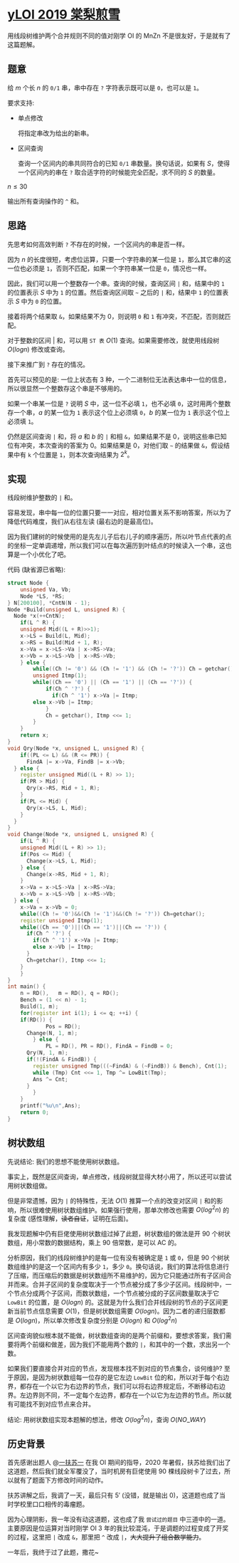 # [yLOI 2019 棠梨煎雪](https://www.luogu.com.cn/problem/P5522)

用线段树维护两个合并规则不同的值对刚学 OI 的 MnZn 不是很友好，于是就有了这篇题解。

## 题意

给 $m$ 个长 $n$ 的 `0/1` 串，串中存在 `?` 字符表示既可以是 `0`，也可以是 `1`。

要求支持:

- 单点修改

  将指定串改为给出的新串。

- 区间查询

  查询一个区间内的串共同符合的已知 `0/1` 串数量。换句话说，如果有 $S$，使得一个区间内的串在 `?` 取合适字符的时候能完全匹配，求不同的 $S$ 的数量。

$n \leq 30$

输出所有查询操作的 `^` 和。

## 思路

先思考如何高效判断 `?` 不存在的时候，一个区间内的串是否一样。

因为 $n$ 的长度很短，考虑位运算，只要一个字符串的某一位是 `1`，那么其它串的这一位也必须是 `1`，否则不匹配，如果一个字符串某一位是 `0`，情况也一样。

因此，我们可以用一个整数存一个串。查询的时候，查询区间 `|` 和，结果中的 `1` 的位置表示 $S$ 中为 `1` 的位置。然后查询区间取 `~` 之后的 `|` 和，结果中 `1` 的位置表示 $S$ 中为 `0` 的位置。

接着将两个结果取 `&`，如果结果不为 $0$，则说明 `0` 和 `1` 有冲突，不匹配，否则就匹配。

对于整数的区间 $|$ 和，可以用 `ST 表` $O(1)$ 查询。如果需要修改，就使用线段树 $O(logn)$ 修改或查询。

接下来推广到 `?` 存在的情况。

首先可以预见的是: 一位上状态有 $3$ 种，一个二进制位无法表达串中一位的信息，所以很显然一个整数存这个串是不够用的。

如果一个串某一位是 `?` 说明 $S$ 中，这一位不必填 `1`，也不必填 `0`，这时用两个整数存一个串，$a$ 的某一位为 `1` 表示这个位上必须填 `0`，$b$ 的某一位为 `1` 表示这个位上必须填 `1`。

仍然是区间查询 `|` 和，将 $a$ 和 $b$ 的 `|` 和相 `&`，如果结果不是 $0$，说明这些串已知位有冲突，本次查询的答案为 $0$。如果结果是 $0$，对他们取 `~` 的结果做 `&`，假设结果中有 `k` 个位置是 `1`，则本次查询结果为 $2^k$。

## 实现

线段树维护整数的 `|` 和。

容易发现，串中每一位的位置只要一一对应，相对位置关系不影响答案，所以为了降低代码难度，我们从右往左读 (最右边的是最高位)。

因为我们建树的时候使用的是先左儿子后右儿子的顺序遍历，所以叶节点代表的点的坐标一定单调递增，所以我们可以在每次遍历到叶结点的时候读入一个串，这也算是一个小优化了吧。

代码 (缺省源已省略):

```cpp
struct Node {
	unsigned Va, Vb;
	Node *LS, *RS;
} N[200100], *CntN(N - 1);
Node *Build(unsigned L, unsigned R) {
  Node *x(++CntN);
	if(L ^ R) {
    unsigned Mid((L + R)>>1);
    x->LS = Build(L, Mid);
    x->RS = Build(Mid + 1, R);
    x->Va = x->LS->Va | x->RS->Va;
    x->Vb = x->LS->Vb | x->RS->Vb;
	} else {
		while((Ch != '0') && (Ch != '1') && (Ch != '?')) Ch = getchar();
		unsigned Itmp(1);
		while((Ch == '0') || (Ch == '1') || (Ch == '?')) {
			if(Ch ^ '?') {
			  if(Ch ^ '1') x->Va |= Itmp;
        else x->Vb |= Itmp;
			}
			Ch = getchar(), Itmp <<= 1;
		}
	}
	return x;
}
void Qry(Node *x, unsigned L, unsigned R) {
	if((PL <= L) && (R <= PR)) { 
	  FindA |= x->Va, FindB |= x->Vb;
  } else {
    register unsigned Mid((L + R) >> 1);
    if(PR > Mid) {
      Qry(x->RS, Mid + 1, R);
    }
    if(PL <= Mid) {
      Qry(x->LS, L, Mid);
    }
  }
}
void Change(Node *x, unsigned L, unsigned R) {
	if(L ^ R) {
    unsigned Mid((L + R) >> 1);
    if(Pos <= Mid) {
      Change(x->LS, L, Mid);
    } else {
      Change(x->RS, Mid + 1, R);
    }
    x->Va = x->LS->Va | x->RS->Va;
    x->Vb = x->LS->Vb | x->RS->Vb;
  } else {
    x->Va = x->Vb = 0;
    while((Ch != '0')&&(Ch != '1')&&(Ch != '?')) Ch=getchar();
    register unsigned Itmp(1);
    while((Ch == '0')||(Ch == '1')||(Ch == '?')) {
      if(Ch ^ '?') {
        if(Ch ^ '1') x->Va |= Itmp;
        else x->Vb |= Itmp;
      }
      Ch=getchar(), Itmp <<= 1;
    }
	}
}
int main() {
	n = RD(),	m = RD(), q = RD();
	Bench = (1 << n) - 1;
	Build(1, m);
	for(register int i(1); i <= q; ++i) { 
    if(RD()) {
			Pos = RD();
      Change(N, 1, m);
		} else {
			PL = RD(), PR = RD(), FindA = FindB = 0;
      Qry(N, 1, m);
      if(!(FindA & FindB)) {
        register unsigned Tmp(((~FindA) & (~FindB)) & Bench), Cnt(1);
        while (Tmp) Cnt <<= 1, Tmp ^= LowBit(Tmp);
        Ans ^= Cnt;
      }
		}
	}
	printf("%u\n",Ans); 
	return 0;
}
```

## 树状数组

先说结论: 我们的思想不能使用树状数组。

事实上，既然是区间查询，单点修改，线段树就显得大材小用了，所以还可以尝试用树状数组做。

但是非常遗憾，因为 `|` 的特殊性，无法 $O(1)$ 推算一个点的改变对区间 `|` 和的影响，所以很难使用树状数组维护。如果强行使用，那单次修改也需要 $O(log^2n)$ 的复杂度 (感性理解，~~读者自证~~，证明在后面)。

我发现题解中仍有巨佬使用树状数组过掉了此题，树状数组的做法是开 $90$ 个树状数组，用小常数的数据结构，乘上 $90$ 倍常数，是可以 AC 的。

分析原因，我们的线段树维护的是每一位有没有被确定是 `1` 或 `0`，但是 $90$ 个树状数组维护的是这一个区间内有多少 `1`，多少 `0`。换句话说，我们的算法将信息进行了压缩，而压缩后的数据是树状数组所不易维护的，因为它只能通过所有子区间合并而来。合并子区间的复杂度取决于一个节点被分成了多少子区间。线段树中，一个节点分成两个子区间，而数状数组，一个节点被分成的子区间数量取决于它 `LowBit` 的位置，是 $O(logn)$ 的。这就是为什么我们合并线段树的节点的子区间更新当前节点信息需要 $O(1)$，但是树状数组需要 $O(logn)$。因为二者的递归层数都是 $O(logn)$，所以单次修改复杂度分别是 $O(logn)$ 和 $O(log^2n)$

区间查询貌似根本就不能做，树状数组查询的是两个前缀和，要想求答案，我们需要将两个前缀和做差，因为我们不能用两个数的 `|`，和其中的一个数，求出另一个数。

如果我们要直接合并对应的节点，发现根本找不到对应的节点集合，谈何维护? 至于原因，是因为树状数组每一位存的是它左边 `LowBit` 位的和，所以对于每个右边界，都存在一个以它为右边界的节点，我们可以将右边界规定后，不断移动右边界。左边界则不同，不一定每个左边界，都存在一个以它为左边界的节点。所以就有可能找不到对应节点来合并。

结论: 用树状数组实现本题解的想法，修改 $O(log^2n)$，查询 $O(NO\_WAY)$

## 历史背景

首先感谢出题人 @[一扶苏一](https://www.luogu.com.cn/user/65363) 在我 OI 期间的指导，$2020$ 年暑假，扶苏给我们出了这道题，然后我们就全军覆没了，当时机房有巨佬使用 $90$ 棵线段树卡了过去，所以就有了题面下方修改时间的动作。

扶苏讲解之后，我调了一天，最后只有 $5'$ (没错，就是输出 $0$)，这道题也成了当时学校里口口相传的毒瘤题。

因为心理阴影，我一年没有动这道题，这也成了我 `尝试过的题目` 中三道中的一道。主要原因是位运算对当时刚学 OI $3$ 年的我比较混沌，于是调题的过程变成了开奖的过程，这里把 `|` 改成 `&`，那里把 `^` 改成 `|`，~~大大提升了组合数学能力~~。

一年后，我终于过了此题，撒花~